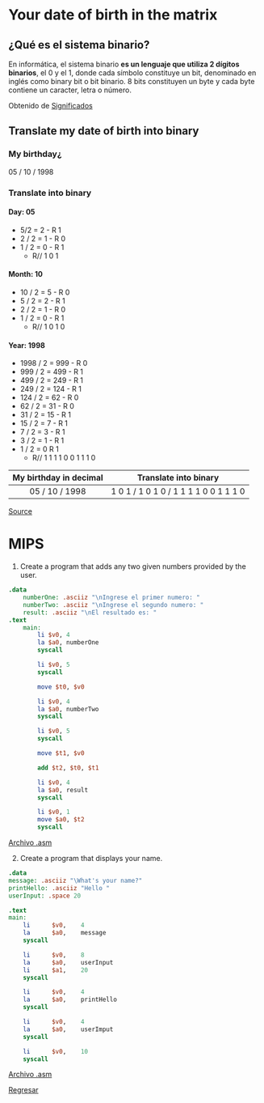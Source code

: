 # Your date of birth in the matrix

## ¿Qué es el sistema binario?

En informática, el sistema binario __es un lenguaje que utiliza 2 dígitos binarios__, el 0 y el 1, donde cada símbolo constituye un bit, denominado en inglés como binary bit o bit binario. 8 bits constituyen un byte y cada byte contiene un caracter, letra o número.

Obtenido de [Significados](https://www.significados.com/sistema-binario/)

## Translate my date of birth into binary

### My birthday¿

05 / 10 / 1998

### Translate into binary

#### Day: 05

* 5/2 = 2 - R 1
* 2 / 2 = 1 - R 0
* 1 / 2 = 0 - R 1
  * R// 1 0 1

#### Month: 10

* 10 / 2 = 5 - R 0
* 5 / 2 = 2 - R 1
* 2 / 2 = 1 - R 0
* 1 / 2 = 0 - R 1
  * R// 1 0 1 0

#### Year: 1998

* 1998 / 2 = 999 - R 0
* 999 / 2 = 499 - R 1
* 499 / 2 = 249 - R 1
* 249 / 2 = 124 - R 1
* 124 / 2 = 62 - R 0
* 62 / 2 = 31 - R 0
* 31 / 2 = 15 - R 1
* 15 / 2 = 7 - R 1
* 7 / 2 = 3 - R 1
* 3 / 2 = 1 - R 1
* 1 / 2 = 0 R 1
  * R// 1 1 1 1 0 0 1 1 1 0

|My birthday in decimal|Translate into binary|
|:--------------------:|:-------------------:|
| 05 / 10 / 1998| 1 0 1 / 1 0 1 0 / 1 1 1 1 0 0 1 1 1 0|

[Source](https://www.youtube.com/watch?v=rsxT4FfRBaM)

# MIPS

1. Create a program that adds any two given numbers provided by the user.

```MIPS
.data
    numberOne: .asciiz "\nIngrese el primer numero: "
    numberTwo: .asciiz "\nIngrese el segundo numero: "
    result: .asciiz "\nEl resultado es: "
.text
    main:
        li $v0, 4
        la $a0, numberOne
        syscall

        li $v0, 5
        syscall

        move $t0, $v0

        li $v0, 4
        la $a0, numberTwo
        syscall

        li $v0, 5
        syscall

        move $t1, $v0

        add $t2, $t0, $t1

        li $v0, 4
        la $a0, result
        syscall

        li $v0, 1
        move $a0, $t2
        syscall
```

[Archivo .asm](/src/week_01/20-07-2022/assets/SumTwoNumbers.asm)

2. Create a program that displays your name.

```MIPS
.data
message: .asciiz "\What's your name?"
printHello: .asciiz "Hello "
userInput: .space 20

.text
main:
    li      $v0,    4
    la      $a0,    message
    syscall 

    li      $v0,    8
    la      $a0,    userInput
    li      $a1,    20
    syscall 

    li      $v0,    4
    la      $a0,    printHello
    syscall 

    li      $v0,    4
    la      $a0,    userImput
    syscall 

    li      $v0,    10
    syscall 
```

[Archivo .asm](/src/week_01/20-07-2022/assets/SumTwoNumbers.asm)

[Regresar](/README.md)
